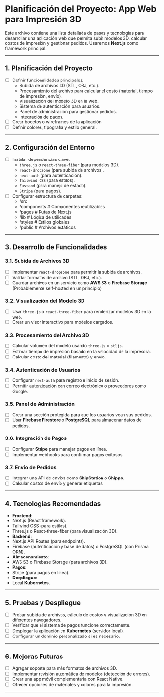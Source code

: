 # Planificación del Proyecto: App Web para Impresión 3D

Este archivo contiene una lista detallada de pasos y tecnologías para desarrollar una aplicación web que permita subir modelos 3D, calcular costos de impresión y gestionar pedidos. Usaremos **Next.js** como framework principal.

---

## **1. Planificación del Proyecto**
- [ ] Definir funcionalidades principales:
  - Subida de archivos 3D (STL, OBJ, etc.).
  - Procesamiento del archivo para calcular el costo (material, tiempo de impresión, envío).
  - Visualización del modelo 3D en la web.
  - Sistema de autenticación para usuarios.
  - Panel de administración para gestionar pedidos.
  - Integración de pagos.
- [ ] Crear bocetos o wireframes de la aplicación.
- [ ] Definir colores, tipografía y estilo general.

---

## **2. Configuración del Entorno**
- [ ] Instalar dependencias clave:
  - `three.js` o `react-three-fiber` (para modelos 3D).
  - `react-dropzone` (para subida de archivos).
  - `next-auth` (para autenticación).
  - `Tailwind CSS` (para estilos).
  - `Zustand` (para manejo de estado).
  - `Stripe` (para pagos).
- [ ] Configurar estructura de carpetas:
   - /src
   - /components # Componentes reutilizables
   - /pages # Rutas de Next.js
   - /lib # Lógica de utilidades
   - /styles # Estilos globales
   - /public # Archivos estáticos

---

## **3. Desarrollo de Funcionalidades**

### **3.1. Subida de Archivos 3D**
- [ ] Implementar `react-dropzone` para permitir la subida de archivos.
- [ ] Validar formatos de archivo (STL, OBJ, etc.).
- [ ] Guardar archivos en un servicio como **AWS S3** o **Firebase Storage** (Probablemente self-hosted en un principio).

### **3.2. Visualización del Modelo 3D**
- [ ] Usar `three.js` o `react-three-fiber` para renderizar modelos 3D en la web.
- [ ] Crear un visor interactivo para modelos cargados.

### **3.3. Procesamiento del Archivo 3D**
- [ ] Calcular volumen del modelo usando `three.js` o `stljs`.
- [ ] Estimar tiempo de impresión basado en la velocidad de la impresora.
- [ ] Calcular costo del material (filamento) y envío.

### **3.4. Autenticación de Usuarios**
- [ ] Configurar `next-auth` para registro e inicio de sesión.
- [ ] Permitir autenticación con correo electrónico o proveedores como Google.

### **3.5. Panel de Administración**
- [ ] Crear una sección protegida para que los usuarios vean sus pedidos.
- [ ] Usar **Firebase Firestore** o **PostgreSQL** para almacenar datos de pedidos.

### **3.6. Integración de Pagos**
- [ ] Configurar **Stripe** para manejar pagos en línea.
- [ ] Implementar webhooks para confirmar pagos exitosos.

### **3.7. Envío de Pedidos**
- [ ] Integrar una API de envíos como **ShipStation** o **Shippo**.
- [ ] Calcular costos de envío y generar etiquetas.

---

## **4. Tecnologías Recomendadas**
- **Frontend**:
- Next.js (React framework).
- Tailwind CSS (para estilos).
- Three.js o React-three-fiber (para visualización 3D).
- **Backend**:
- Next.js API Routes (para endpoints).
- Firebase (autenticación y base de datos) o PostgreSQL (con Prisma ORM).
- **Almacenamiento**:
- AWS S3 o Firebase Storage (para archivos 3D).
- **Pagos**:
- Stripe (para pagos en línea).
- **Despliegue**:
- Local **Kubernetes**.

---

## **5. Pruebas y Despliegue**
- [ ] Probar subida de archivos, cálculo de costos y visualización 3D en diferentes navegadores.
- [ ] Verificar que el sistema de pagos funcione correctamente.
- [ ] Desplegar la aplicación en **Kubernetes** (servidor local).
- [ ] Configurar un dominio personalizado si es necesario.

---

## **6. Mejoras Futuras**
- [ ] Agregar soporte para más formatos de archivos 3D.
- [ ] Implementar revisión automática de modelos (detección de errores).
- [ ] Crear una app móvil complementaria con React Native.
- [ ] Ofrecer opciones de materiales y colores para la impresión.

---
